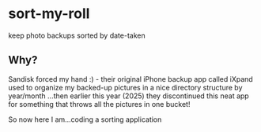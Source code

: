 # sort-my-roll
keep photo backups sorted by date-taken

## Why?

Sandisk forced my hand :) - their original iPhone backup app called iXpand used to organize my backed-up pictures in a nice directory structure by year/month ...then earlier this year (2025) they discontinued this neat app for something that throws all the pictures in one bucket!

So now here I am...coding a sorting application